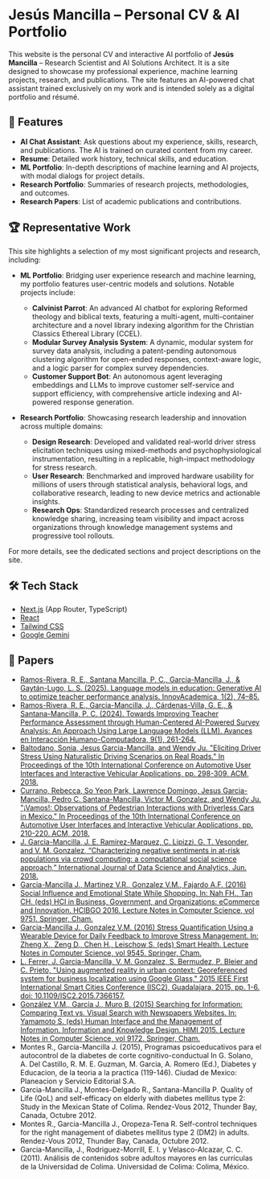 # Jesús Mancilla – Personal CV & AI Portfolio

This website is the personal CV and interactive AI portfolio of **Jesús Mancilla** – Research Scientist and AI Solutions Architect. It is a site designed to showcase my professional experience, machine learning projects, research, and publications. The site features an AI-powered chat assistant trained exclusively on my work and is intended solely as a digital portfolio and résumé.

## 🚀 Features

- **AI Chat Assistant**: Ask questions about my experience, skills, research, and publications. The AI is trained on curated content from my career.
- **Resume**: Detailed work history, technical skills, and education.
- **ML Portfolio**: In-depth descriptions of machine learning and AI projects, with modal dialogs for project details.
- **Research Portfolio**: Summaries of research projects, methodologies, and outcomes.
- **Research Papers**: List of academic publications and contributions.

## 🏆 Representative Work

This site highlights a selection of my most significant projects and research, including:

- **ML Portfolio**: Bridging user experience research and machine learning, my portfolio features user-centric models and solutions. Notable projects include:
  - **Calvinist Parrot**: An advanced AI chatbot for exploring Reformed theology and biblical texts, featuring a multi-agent, multi-container architecture and a novel library indexing algorithm for the Christian Classics Ethereal Library (CCEL).
  - **Modular Survey Analysis System**: A dynamic, modular system for survey data analysis, including a patent-pending autonomous clustering algorithm for open-ended responses, context-aware logic, and a logic parser for complex survey dependencies.
  - **Customer Support Bot**: An autonomous agent leveraging embeddings and LLMs to improve customer self-service and support efficiency, with comprehensive article indexing and AI-powered response generation.

- **Research Portfolio**: Showcasing research leadership and innovation across multiple domains:
  - **Design Research**: Developed and validated real-world driver stress elicitation techniques using mixed-methods and psychophysiological instrumentation, resulting in a replicable, high-impact methodology for stress research.
  - **User Research**: Benchmarked and improved hardware usability for millions of users through statistical analysis, behavioral logs, and collaborative research, leading to new device metrics and actionable insights.
  - **Research Ops**: Standardized research processes and centralized knowledge sharing, increasing team visibility and impact across organizations through knowledge management systems and progressive tool rollouts.

For more details, see the dedicated sections and project descriptions on the site.

## 🛠️ Tech Stack

- [Next.js](https://nextjs.org/) (App Router, TypeScript)
- [React](https://react.dev/)
- [Tailwind CSS](https://tailwindcss.com/)
- [Google Gemini](https://ai.google.dev/)

## 📄 Papers

- [Ramos-Rivera, R. E., Santana Mancilla, P. C., Garcia-Mancilla, J., \& Gaytán-Lugo, L. S. (2025). Language models in education: Generative AI to optimize teacher performance analysis. InnovAcademica, 1(2), 74–85.](https://innovacademia.uanl.mx/index.php/revista/article/view/36)
- [Ramos-Rivera, R. E., Garcia-Mancilla, J., Cárdenas-Villa, G. E., & Santana-Mancilla, P. C. (2024). Towards Improving Teacher Performance Assessment through Human-Centered AI-Powered Survey Analysis: An Approach Using Large Language Models (LLM). Avances en Interacción Humano-Computadora, 9(1), 261-264.](https://revistaaihc.mx/index.php/aihc/article/view/181)
- [Baltodano, Sonia, Jesus Garcia-Mancilla, and Wendy Ju. "Eliciting Driver Stress Using Naturalistic Driving Scenarios on Real Roads." In Proceedings of the 10th International Conference on Automotive User Interfaces and Interactive Vehicular Applications, pp. 298-309. ACM, 2018.](https://dl.acm.org/authorize?N668220)
- [Currano, Rebecca, So Yeon Park, Lawrence Domingo, Jesus Garcia-Mancilla, Pedro C. Santana-Mancilla, Victor M. Gonzalez, and Wendy Ju. "¡Vamos!: Observations of Pedestrian Interactions with Driverless Cars in Mexico." In Proceedings of the 10th International Conference on Automotive User Interfaces and Interactive Vehicular Applications, pp. 210-220. ACM, 2018.](https://dl.acm.org/authorize?N668239)
- [J. Garcia-Mancilla, J. E. Ramirez-Marquez, C. Lipizzi, G. T. Vesonder, and V. M. Gonzalez, “Characterizing negative sentiments in at-risk populations via crowd computing: a computational social science approach,” International Journal of Data Science and Analytics, Jun. 2018.](https://link.springer.com/article/10.1007/s41060-018-0135-9)
- [Garcia-Mancilla J., Martinez V.R., Gonzalez V.M., Fajardo A.F. (2016) Social Influence and Emotional State While Shopping. In: Nah FH., Tan CH. (eds) HCI in Business, Government, and Organizations: eCommerce and Innovation. HCIBGO 2016. Lecture Notes in Computer Science, vol 9751. Springer, Cham.](https://link.springer.com/chapter/10.1007/978-3-319-39396-4_35)
- [Garcia-Mancilla J., Gonzalez V.M. (2016) Stress Quantification Using a Wearable Device for Daily Feedback to Improve Stress Management. In: Zheng X., Zeng D., Chen H., Leischow S. (eds) Smart Health. Lecture Notes in Computer Science, vol 9545. Springer, Cham.](https://link.springer.com/chapter/10.1007/978-3-319-29175-8_19)
- [L. Ferrer, J. Garcia-Mancilla, V. M. Gonzalez, S. Bermudez, P. Bleier and C. Prieto, "Using augmented reality in urban context: Georeferenced system for business localization using Google Glass," 2015 IEEE First International Smart Cities Conference (ISC2), Guadalajara, 2015, pp. 1-6. doi: 10.1109/ISC2.2015.7366157.](https://ieeexplore.ieee.org/abstract/document/7366157)
- [González V.M., García J., Muro B. (2015) Searching for Information: Comparing Text vs. Visual Search with Newspapers Websites. In: Yamamoto S. (eds) Human Interface and the Management of Information. Information and Knowledge Design. HIMI 2015. Lecture Notes in Computer Science, vol 9172. Springer, Cham.](https://link.springer.com/chapter/10.1007/978-3-319-20612-7_17)
- Montes R., Garcia-Mancilla J. (2015), Programas psicoeducativos para el autocontrol de la diabetes de corte cognitivo-conductual In G. Solano, A. Del Castillo, R. M. E. Guzman, M. Garcia, A. Romero (Ed.), Diabetes y Educacion, de la teoria a la practica (119-146). Ciudad de Mexico: Planeacion y Servicio Editorial S.A.
- Garcia-Mancilla J., Montes-Delgado R., Santana-Mancilla P. Quality of Life (QoL) and self-efficacy on elderly with diabetes mellitus type 2: Study in the Mexican State of Colima. Rendez-Vous 2012, Thunder Bay, Canada, Octubre 2012.
- Montes R., Garcia-Mancilla J., Oropeza-Tena R. Self-control techniques for the right management of diabetes mellitus type 2 (DM2) in adults. Rendez-Vous 2012, Thunder Bay, Canada, Octubre 2012.
- Garcia-Mancilla, J., Rodriguez-Morrill, E. I. y Velasco-Alcazar, C. C. (2011). Análisis de contenidos sobre adultos mayores en las currículas de la Universidad de Colima. Universidad de Colima: Colima, México.